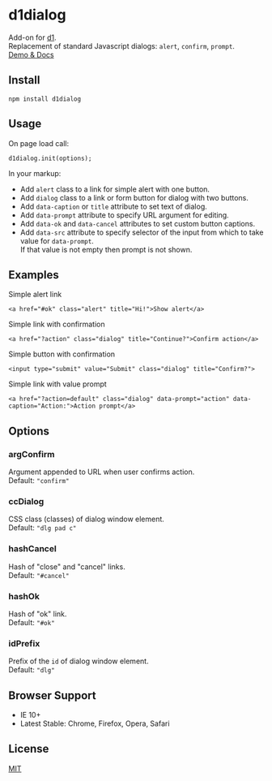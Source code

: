 # d1dialog

Add-on for [d1](https://github.com/vvvkor/d1).  
Replacement of standard Javascript dialogs: ``alert``, ``confirm``, ``prompt``.  
[Demo & Docs](https://vvvkor.github.io/d1#dialog)

## Install

```
npm install d1dialog
```

## Usage

On page load call:
```
d1dialog.init(options);
```

In your markup:
* Add ``alert`` class to a link for simple alert with one button.
* Add ``dialog`` class to a link or form button for dialog with two buttons.
* Add ``data-caption`` or ``title`` attribute to set text of dialog.
* Add ``data-prompt`` attribute to specify URL argument for editing.
* Add ``data-ok`` and ``data-cancel`` attributes to set custom button captions.
* Add ``data-src`` attribute to specify selector of the input from which to take value for ``data-prompt``.  
If that value is not empty then prompt is not shown.

## Examples

Simple alert link
```
<a href="#ok" class="alert" title="Hi!">Show alert</a>
```

Simple link with confirmation
```
<a href="?action" class="dialog" title="Continue?">Confirm action</a>
```

Simple button with confirmation
```
<input type="submit" value="Submit" class="dialog" title="Confirm?">
```

Simple link with value prompt
```
<a href="?action=default" class="dialog" data-prompt="action" data-caption="Action:">Action prompt</a>
```

## Options

### argConfirm

Argument appended to URL when user confirms action.  
Default: ``"confirm"``

### ccDialog

CSS class (classes) of dialog window element.  
Default: ``"dlg pad c"``

### hashCancel

Hash of "close" and "cancel" links.  
Default: ``"#cancel"``

### hashOk

Hash of "ok" link.  
Default: ``"#ok"``

### idPrefix

Prefix of the ``id`` of dialog window element.  
Default: ``"dlg"``

## Browser Support

* IE 10+
* Latest Stable: Chrome, Firefox, Opera, Safari

## License

[MIT](./LICENSE)
